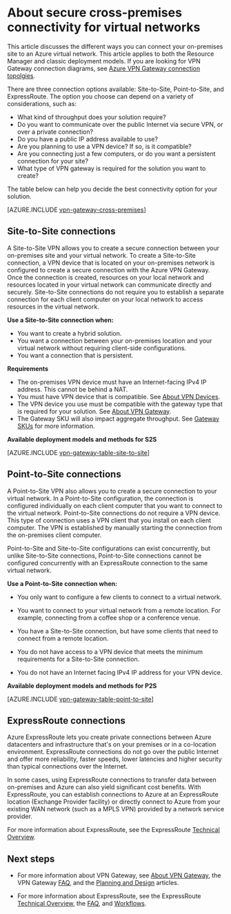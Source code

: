 <properties 
   pageTitle="About secure cross-premises connectivity for virtual networks | Azure"
   description="Learn about the types of secure cross-premises connections for virtual networks, including Site-to-Site, Point-to-Site, and ExpressRoute connections."
   services="vpn-gateway"
   documentationCenter="na"
   authors="cherylmc"
   manager="carmonm"
   editor="" />
<tags
	ms.service="vpn-gateway"
	ms.date="05/16/2016"
	wacn.date=""/>

# About secure cross-premises connectivity for virtual networks

This article discusses the different ways you can connect your on-premises site to an Azure virtual network. This article applies to both the Resource Manager and classic deployment models. If you are looking for VPN Gateway connection diagrams, see [Azure VPN Gateway connection topolgies](/documentation/articles/vpn-gateway-topology/).

There are three connection options available: Site-to-Site, Point-to-Site, and ExpressRoute. The option you choose can depend on a variety of considerations, such as:


- What kind of throughput does your solution require?
- Do you want to communicate over the public Internet via secure VPN, or over a private connection?
- Do you have a public IP address available to use?
- Are you planning to use a VPN device? If so, is it compatible?
- Are you connecting just a few computers, or do you want a persistent connection for your site?
- What type of VPN gateway is required for the solution you want to create?

The table below can help you decide the best connectivity option for your solution.

[AZURE.INCLUDE [vpn-gateway-cross-premises](../../includes/vpn-gateway-cross-premises-include.md)]                                                                    

## Site-to-Site connections

A Site-to-Site VPN allows you to create a secure connection between your on-premises site and your virtual network. To create a Site-to-Site connection, a VPN device that is located on your on-premises network is configured to create a secure connection with the Azure VPN Gateway. Once the connection is created, resources on your local network and resources located in your virtual network can communicate directly and securely. Site-to-Site connections do not require you to establish a separate connection for each client computer on your local network to access resources in the virtual network.

**Use a Site-to-Site connection when:**

- You want to create a hybrid solution.
- You want a connection between your on-premises location and your virtual network without requiring client-side configurations.
- You want a connection that is persistent. 

**Requirements**

- The on-premises VPN device must have an Internet-facing IPv4 IP address. This cannot be behind a NAT.
- You must have VPN device that is compatible. See [About VPN Devices](/documentation/articles/vpn-gateway-about-vpn-devices/). 
- The VPN device you use must be compatible with the gateway type that is required for your solution. See [About VPN Gateway](/documentation/articles/vpn-gateway-about-vpngateways/).
- The Gateway SKU will also impact aggregate throughput. See [Gateway SKUs](/documentation/articles/vpn-gateway-about-vpngateways/#gwsku) for more information. 

**Available deployment models and methods for S2S**

[AZURE.INCLUDE [vpn-gateway-table-site-to-site](../../includes/vpn-gateway-table-site-to-site-include.md)] 


## Point-to-Site connections

A Point-to-Site VPN also allows you to create a secure connection to your virtual network. In a Point-to-Site configuration, the connection is configured individually on each client computer that you want to connect to the virtual network. Point-to-Site connections do not require a VPN device. This type of connection uses a VPN client that you install on each client computer. The VPN is established by manually starting the connection from the on-premises client computer.

Point-to-Site and Site-to-Site configurations can exist concurrently, but unlike Site-to-Site connections, Point-to-Site connections cannot be configured concurrently with an ExpressRoute connection to the same virtual network.

**Use a Point-to-Site connection when:**

- You only want to configure a few clients to connect to a virtual network.

- You want to connect to your virtual network from a remote location. For example, connecting from a coffee shop or a conference venue.

- You have a Site-to-Site connection, but have some clients that need to connect from a remote location.

- You do not have access to a VPN device that meets the minimum requirements for a Site-to-Site connection.

- You do not have an Internet facing IPv4 IP address for your VPN device.

**Available deployment models and methods for P2S**

[AZURE.INCLUDE [vpn-gateway-table-point-to-site](../../includes/vpn-gateway-table-point-to-site-include.md)] 

## ExpressRoute connections

Azure ExpressRoute lets you create private connections between Azure datacenters and infrastructure that's on your premises or in a co-location environment. ExpressRoute connections do not go over the public Internet and offer more reliability, faster speeds, lower latencies and higher security than typical connections over the Internet.

In some cases, using ExpressRoute connections to transfer data between on-premises and Azure can also yield significant cost benefits. With ExpressRoute, you can establish connections to Azure at an ExpressRoute location (Exchange Provider facility) or directly connect to Azure from your existing WAN network (such as a MPLS VPN) provided by a network service provider.

For more information about ExpressRoute, see the ExpressRoute [Technical Overview](/documentation/articles/expressroute-introduction/).


## Next steps

- For more information about VPN Gateway, see [About VPN Gateway](/documentation/articles/vpn-gateway-about-vpngateways/), the 
VPN Gateway [FAQ](/documentation/articles/vpn-gateway-vpn-faq/), and the [Planning and Design](/documentation/articles/vpn-gateway-plan-design/) articles.

- For more information about ExpressRoute, see the ExpressRoute [Technical Overview](/documentation/articles/expressroute-introduction/), the [FAQ](/documentation/articles/expressroute-faqs/), and [Workflows](/documentation/articles/expressroute-workflows/).




